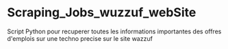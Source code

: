 # Scraping_Jobs_wuzzuf_webSite
<a> Script Python pour recuperer toutes les informations importantes des offres d'emplois sur une techno precise sur le site wazzuf </a>
